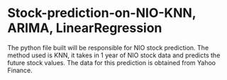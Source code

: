 # Stock-prediction-on-NIO-KNN, ARIMA, LinearRegression
The python file built will be responsible for NIO stock prediction. The method used is KNN, it takes in 1 year of NIO stock data and predicts the future stock values. The data for this prediction is obtained from Yahoo Finance.
